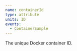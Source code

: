 ```yaml
---
name: containerId
type: attribute
units: ID
events:
  - ContainerSample
---
```


The unique Docker container ID.
